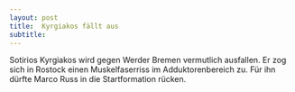 ```yaml
---
layout: post
title:  Kyrgiakos fällt aus
subtitle:  
---
```


Sotirios Kyrgiakos wird gegen Werder Bremen vermutlich ausfallen. Er zog sich in Rostock einen Muskelfaserriss im Adduktorenbereich zu. Für ihn dürfte Marco Russ in die Startformation rücken.


